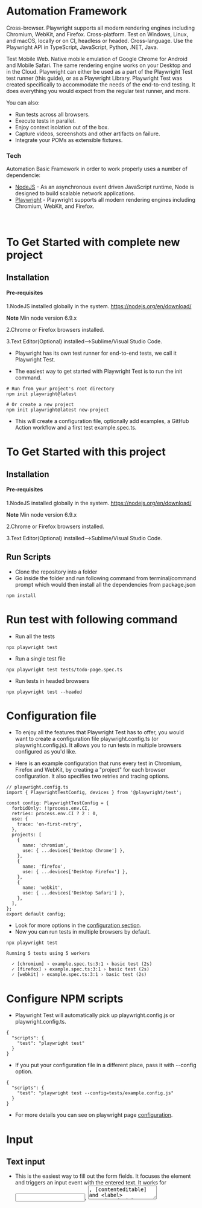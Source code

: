 # Automation Framework

Cross-browser. Playwright supports all modern rendering engines including Chromium, WebKit, and Firefox.
Cross-platform. Test on Windows, Linux, and macOS, locally or on CI, headless or headed.
Cross-language. Use the Playwright API in TypeScript, JavaScript, Python, .NET, Java.

Test Mobile Web. Native mobile emulation of Google Chrome for Android and Mobile Safari. The same rendering engine works on your Desktop and in the Cloud.
Playwright can either be used as a part of the Playwright Test test runner (this guide), or as a Playwright Library.
Playwright Test was created specifically to accommodate the needs of the end-to-end testing. It does everything you would expect from the regular test runner, and more. 

You can also:

  - Run tests across all browsers.
  - Execute tests in parallel.
  - Enjoy context isolation out of the box.
  - Capture videos, screenshots and other artifacts on failure.
  - Integrate your POMs as extensible fixtures.

  ### Tech

Automation Basic Framework in order to work properly uses a number of dependencie:

* [NodeJS](https://nodejs.org/en/) - As an asynchronous event driven JavaScript runtime, Node is designed to build scalable network applications.
* [Playwright](https://playwright.dev/) - Playwright supports all modern rendering engines including Chromium, WebKit, and Firefox.
<br />

# To Get Started with complete new project
## Installation

#### Pre-requisites
1.NodeJS installed globally in the system.
https://nodejs.org/en/download/

**Note** Min node version 6.9.x

2.Chrome or Firefox browsers installed.

3.Text Editor(Optional) installed-->Sublime/Visual Studio Code.

* Playwright has its own test runner for end-to-end tests, we call it Playwright Test.

* The easiest way to get started with Playwright Test is to run the init command.

```
# Run from your project's root directory
npm init playwright@latest

# Or create a new project
npm init playwright@latest new-project
```

* This will create a configuration file, optionally add examples, a GitHub Action workflow and a first test example.spec.ts.

# To Get Started with this project

## Installation

#### Pre-requisites
1.NodeJS installed globally in the system.
https://nodejs.org/en/download/

**Note** Min node version 6.9.x

2.Chrome or Firefox browsers installed.

3.Text Editor(Optional) installed-->Sublime/Visual Studio Code.

## Run Scripts
* Clone the repository into a folder
* Go inside the folder and run following command from terminal/command prompt which would then install all the dependencies from package.json

```
npm install
```

# Run test with following command
* Run all the tests

```
npx playwright test
```

* Run a single test file
```
npx playwright test tests/todo-page.spec.ts
```

* Run tests in headed browsers
```
npx playwright test --headed
```

# Configuration file
* To enjoy all the features that Playwright Test has to offer, you would want to create a configuration file playwright.config.ts (or playwright.config.js). It allows you to run tests in multiple browsers configured as you'd like.

* Here is an example configuration that runs every test in Chromium, Firefox and WebKit, by creating a "project" for each browser configuration. It also specifies two retries and tracing options.
```
// playwright.config.ts
import { PlaywrightTestConfig, devices } from '@playwright/test';

const config: PlaywrightTestConfig = {
  forbidOnly: !!process.env.CI,
  retries: process.env.CI ? 2 : 0,
  use: {
    trace: 'on-first-retry',
  },
  projects: [
    {
      name: 'chromium',
      use: { ...devices['Desktop Chrome'] },
    },
    {
      name: 'firefox',
      use: { ...devices['Desktop Firefox'] },
    },
    {
      name: 'webkit',
      use: { ...devices['Desktop Safari'] },
    },
  ],
};
export default config;
```

* Look for more options in the [configuration section](https://playwright.dev/docs/test-configuration).
* Now you can run tests in multiple browsers by default.
```
npx playwright test

Running 5 tests using 5 workers

  ✓ [chromium] › example.spec.ts:3:1 › basic test (2s)
  ✓ [firefox] › example.spec.ts:3:1 › basic test (2s)
  ✓ [webkit] › example.spec.ts:3:1 › basic test (2s)
```

# Configure NPM scripts
* Playwright Test will automatically pick up playwright.config.js or playwright.config.ts.

```
{
  "scripts": {
    "test": "playwright test"
  }
}
```

* If you put your configuration file in a different place, pass it with --config option.
```
{
  "scripts": {
    "test": "playwright test --config=tests/example.config.js"
  }
}
```

* For more details you can see on playwright page [configuration](https://playwright.dev/docs/test-configuration).

# Input

## Text input
* This is the easiest way to fill out the form fields. It focuses the element and triggers an input event with the entered text. It works for <input>, <textarea>, [contenteditable] and <label> associated with an input or textarea.
```
// Text input
await page.fill('#name', 'Peter');

// Date input
await page.fill('#date', '2020-02-02');

// Time input
await page.fill('#time', '13:15');

// Local datetime input
await page.fill('#local', '2020-03-02T05:15');

// Input through label
await page.fill('text=First Name', 'Peter');
```
  
## Mouse click

* Performs a simple human click.
  
```
// Generic click
await page.click('button#submit');

// Double click
await page.dblclick('#item');

// Right click
await page.click('#item', { button: 'right' });

// Shift + click
await page.click('#item', { modifiers: ['Shift'] });

// Hover over element
await page.hover('#item');

// Click the top left corner
await page.click('#item', { position: { x: 0, y: 0} });
```

* Under the hood, this and other pointer-related methods:

    - wait for element with given selector to be in DOM
    - wait for it to become displayed, i.e. not empty, no display:none, no visibility:hidden
    - wait for it to stop moving, for example, until css transition finishes
    - scroll the element into view
    - wait for it to receive pointer events at the action point, for example, waits until element becomes non-obscured by other elements
    - retry if the element is detached during any of the above checks

# Page Object Model

* Page Object Model is a common pattern that introduces abstractions over web app pages to simplify interactions with them in multiple tests. It is best explained by an example.

* We will create a PlaywrightDevPage helper class to encapsulate common operations on the playwright.dev page. Internally, it will use the page object.

```
// playwright-dev-page.ts
import { expect, Locator, Page } from '@playwright/test';

export class PlaywrightDevPage {
  readonly page: Page;
  readonly getStartedLink: Locator;
  readonly gettingStartedHeader: Locator;
  readonly pomLink: Locator;
  readonly tocList: Locator;

  constructor(page: Page) {
    this.page = page;
    this.getStartedLink = page.locator('a', { hasText: 'Get started' });
    this.gettingStartedHeader = page.locator('h1', { hasText: 'Getting started' });
    this.pomLink = page.locator('li', { hasText: 'Playwright Test' }).locator('a', { hasText: 'Page Object Model' });
    this.tocList = page.locator('article ul > li > a');
  }

  async goto() {
    await this.page.goto('https://playwright.dev');
  }

  async getStarted() {
    await this.getStartedLink.first().click();
    await expect(this.gettingStartedHeader).toBeVisible();
  }

  async pageObjectModel() {
    await this.getStarted();
    await this.pomLink.click();
  }
}
```
* Now we can use the PlaywrightDevPage class in our tests.

```
// example.spec.ts
import { test, expect } from '@playwright/test';
import { PlaywrightDevPage } from './playwright-dev-page';

test('getting started should contain table of contents', async ({ page }) => {
  const playwrightDev = new PlaywrightDevPage(page);
  await playwrightDev.goto();
  await playwrightDev.getStarted();
  await expect(playwrightDev.tocList).toHaveText([
    'Installation',
    'First test',
    'Configuration file',
    'Writing assertions',
    'Using test fixtures',
    'Using test hooks',
    'Command line',
    'Configure NPM scripts',
    'Release notes'
  ]);
});

test('should show Page Object Model article', async ({ page }) => {
  const playwrightDev = new PlaywrightDevPage(page);
  await playwrightDev.goto();
  await playwrightDev.pageObjectModel();
  await expect(page.locator('article')).toContainText('Page Object Model is a common pattern');
});
```

# Run reports

## List reporter
<br />

* List reporter is default (except on CI where the dot reporter is default). It prints a line for each test being run.
```
npx playwright test --reporter=list
```

```
// playwright.config.ts
import { PlaywrightTestConfig } from '@playwright/test';

const config: PlaywrightTestConfig = {
  reporter: 'list',
};
export default config;
```

* Here is an example output in the middle of a test run. Failures will be listed at the end.

```
npx playwright test --reporter=list
Running 124 tests using 6 workers

  ✓ should access error in env (438ms)
  ✓ handle long test names (515ms)
  x 1) render expected (691ms)
  ✓ should timeout (932ms)
    should repeat each:
  ✓ should respect enclosing .gitignore (569ms)
    should teardown env after timeout:
    should respect excluded tests:
  ✓ should handle env beforeEach error (638ms)
    should respect enclosing .gitignore:
```

## Line reporter

* Line reporter is more concise than the list reporter. It uses a single line to report last finished test, and prints failures when they occur. Line reporter is useful for large test suites where it shows the progress but does not spam the output by listing all the tests.
```
npx playwright test --reporter=line
```

```
// playwright.config.js
// @ts-check

/** @type {import('@playwright/test').PlaywrightTestConfig} */
const config = {
  reporter: 'line',
};

module.exports = config;
```

* Here is an example output in the middle of a test run. Failures are reported inline.
```
npx playwright test --reporter=line
Running 124 tests using 6 workers
  1) dot-reporter.spec.ts:20:1 › render expected ===================================================

    Error: expect(received).toBe(expected) // Object.is equality

    Expected: 1
    Received: 0

[23/124] gitignore.spec.ts - should respect nested .gitignore
```

## HTML reporter

* HTML reporter produces a self-contained folder that contains report for the test run that can be served as a web page.
* By default, HTML report is opened automatically if some of the tests failed. You can control this behavior via the open property in the Playwright config. The possible values for that property are always, never and on-failure (default).

```
// playwright.config.ts
import { PlaywrightTestConfig } from '@playwright/test';

const config: PlaywrightTestConfig = {
  reporter: [ ['html', { open: 'never' }] ],
};
export default config;
```

* A quick way of opening the last test run report is:
```
npx playwright show-report
```
* Or if there is a custom folder name:
```
npx playwright show-report my-report
```

## Allure reporter

```
# Install
npm i -D allure-playwright

# Run tests
npx playwright test --reporter=line,allure-playwright

# Generate report
allure generate ./allure-results --clean && allure open ./allure-report
```

More details you can find for all [reports] (https://playwright.dev/docs/test-reporters).
